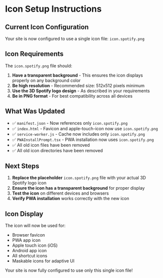 # Icon Setup Instructions

## Current Icon Configuration

Your site is now configured to use a single icon file: `icon.spotify.png`

## Icon Requirements

The `icon.spotify.png` file should:

1. **Have a transparent background** - This ensures the icon displays properly on any background color
2. **Be high resolution** - Recommended size: 512x512 pixels minimum
3. **Use the 3D Spotify logo design** - As described in your requirements
4. **Be in PNG format** - For best compatibility across all devices

## What Was Updated

- ✅ `manifest.json` - Now references only `icon.spotify.png`
- ✅ `index.html` - Favicon and apple-touch-icon now use `icon.spotify.png`
- ✅ `service-worker.js` - Cache now includes only `icon.spotify.png`
- ✅ `PWAInstallPrompt.tsx` - PWA installation now uses `icon.spotify.png`
- ✅ All old icon files have been removed
- ✅ All old icon directories have been removed

## Next Steps

1. **Replace the placeholder** `icon.spotify.png` file with your actual 3D Spotify logo icon
2. **Ensure the icon has a transparent background** for proper display
3. **Test the icon** on different devices and browsers
4. **Verify PWA installation** works correctly with the new icon

## Icon Display

The icon will now be used for:
- Browser favicon
- PWA app icon
- Apple touch icon (iOS)
- Android app icon
- All shortcut icons
- Maskable icons for adaptive UI

Your site is now fully configured to use only this single icon file!
